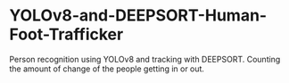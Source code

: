 ﻿# YOLOv8-and-DEEPSORT-Human-Foot-Trafficker

Person recognition using YOLOv8 and tracking with DEEPSORT. Counting the amount of change of the people getting in or out.
